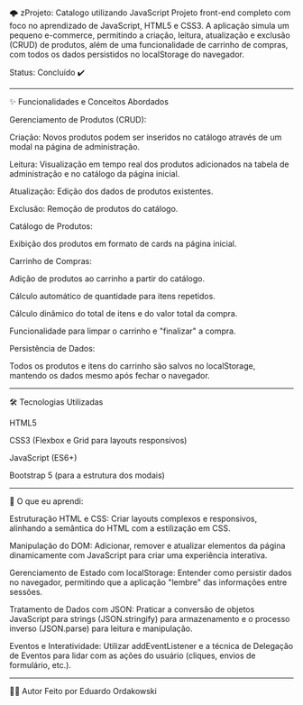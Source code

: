 🌩️ zProjeto: Catalogo utilizando JavaScript
Projeto front-end completo com foco no aprendizado de JavaScript, HTML5 e CSS3. 
A aplicação simula um pequeno e-commerce, permitindo a criação, leitura, atualização e exclusão (CRUD) de produtos, 
além de uma funcionalidade de carrinho de compras, com todos os dados persistidos no localStorage do navegador.

Status: Concluído ✔️

-----------------------------------------------------------------------------------------------------------------------------------

✨ Funcionalidades e Conceitos Abordados

Gerenciamento de Produtos (CRUD):

  Criação: Novos produtos podem ser inseridos no catálogo através de um modal na página de administração.

  Leitura: Visualização em tempo real dos produtos adicionados na tabela de administração e no catálogo da página inicial.

  Atualização: Edição dos dados de produtos existentes.

  Exclusão: Remoção de produtos do catálogo.

Catálogo de Produtos:

Exibição dos produtos em formato de cards na página inicial.

Carrinho de Compras:

  Adição de produtos ao carrinho a partir do catálogo.

  Cálculo automático de quantidade para itens repetidos.

  Cálculo dinâmico do total de itens e do valor total da compra.

  Funcionalidade para limpar o carrinho e "finalizar" a compra.

Persistência de Dados:

Todos os produtos e itens do carrinho são salvos no localStorage, mantendo os dados mesmo após fechar o navegador.

-----------------------------------------------------------------------------------------------------------------------------------

🛠️ Tecnologias Utilizadas

HTML5

CSS3 (Flexbox e Grid para layouts responsivos)

JavaScript (ES6+)

Bootstrap 5 (para a estrutura dos modais)

-----------------------------------------------------------------------------------------------------------------------------------

🧠 O que eu aprendi:

Estruturação HTML e CSS: Criar layouts complexos e responsivos, alinhando a semântica do HTML com a estilização em CSS.

Manipulação do DOM: Adicionar, remover e atualizar elementos da página dinamicamente com JavaScript para criar uma experiência interativa.

Gerenciamento de Estado com localStorage: Entender como persistir dados no navegador, permitindo que a aplicação "lembre" das informações entre sessões.

Tratamento de Dados com JSON: Praticar a conversão de objetos JavaScript para strings (JSON.stringify) para armazenamento e o processo inverso (JSON.parse) para leitura e manipulação.

Eventos e Interatividade: Utilizar addEventListener e a técnica de Delegação de Eventos para lidar com as ações do usuário (cliques, envios de formulário, etc.).

-----------------------------------------------------------------------------------------------------------------------------------

👨‍💻 Autor
Feito por Eduardo Ordakowski
